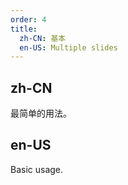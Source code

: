 ```yaml
---
order: 4
title:
  zh-CN: 基本
  en-US: Multiple slides
---
```


## zh-CN

最简单的用法。

## en-US

Basic usage.

